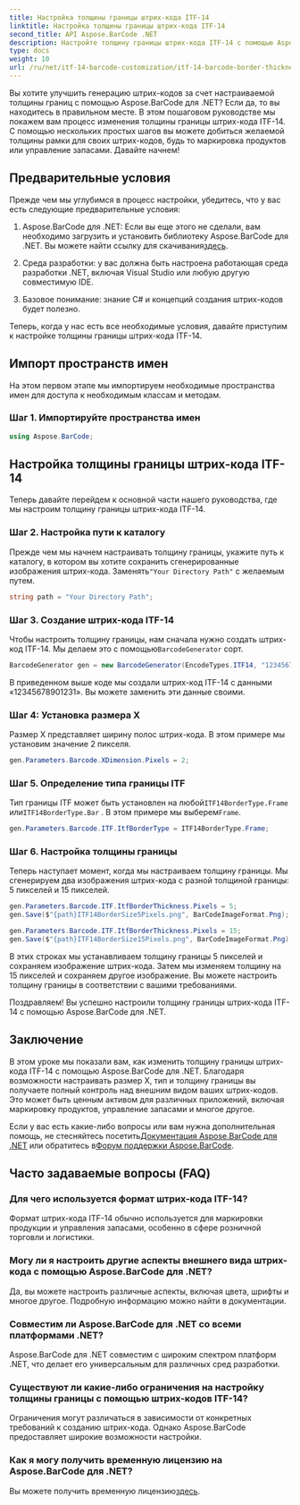```yaml
---
title: Настройка толщины границы штрих-кода ITF-14
linktitle: Настройка толщины границы штрих-кода ITF-14
second_title: API Aspose.BarCode .NET
description: Настройте толщину границы штрих-кода ITF-14 с помощью Aspose.BarCode для .NET. Пошаговое руководство по созданию бесшовного штрих-кода.
type: docs
weight: 10
url: /ru/net/itf-14-barcode-customization/itf-14-barcode-border-thickness-customization/
---
```


Вы хотите улучшить генерацию штрих-кодов за счет настраиваемой толщины границ с помощью Aspose.BarCode для .NET? Если да, то вы находитесь в правильном месте. В этом пошаговом руководстве мы покажем вам процесс изменения толщины границы штрих-кода ITF-14. С помощью нескольких простых шагов вы можете добиться желаемой толщины рамки для своих штрих-кодов, будь то маркировка продуктов или управление запасами. Давайте начнем!

## Предварительные условия

Прежде чем мы углубимся в процесс настройки, убедитесь, что у вас есть следующие предварительные условия:

1.  Aspose.BarCode для .NET: Если вы еще этого не сделали, вам необходимо загрузить и установить библиотеку Aspose.BarCode для .NET. Вы можете найти ссылку для скачивания[здесь](https://releases.aspose.com/barcode/net/).

2. Среда разработки: у вас должна быть настроена работающая среда разработки .NET, включая Visual Studio или любую другую совместимую IDE.

3. Базовое понимание: знание C# и концепций создания штрих-кодов будет полезно.

Теперь, когда у нас есть все необходимые условия, давайте приступим к настройке толщины границы штрих-кода ITF-14.

## Импорт пространств имен

На этом первом этапе мы импортируем необходимые пространства имен для доступа к необходимым классам и методам.

### Шаг 1. Импортируйте пространства имен

```csharp
using Aspose.BarCode;
```

## Настройка толщины границы штрих-кода ITF-14

Теперь давайте перейдем к основной части нашего руководства, где мы настроим толщину границы штрих-кода ITF-14.

### Шаг 2. Настройка пути к каталогу

 Прежде чем мы начнем настраивать толщину границы, укажите путь к каталогу, в котором вы хотите сохранить сгенерированные изображения штрих-кода. Заменять`"Your Directory Path"` с желаемым путем.

```csharp
string path = "Your Directory Path";
```

### Шаг 3. Создание штрих-кода ITF-14

 Чтобы настроить толщину границы, нам сначала нужно создать штрих-код ITF-14. Мы делаем это с помощью`BarcodeGenerator` сорт.

```csharp
BarcodeGenerator gen = new BarcodeGenerator(EncodeTypes.ITF14, "12345678901231");
```

В приведенном выше коде мы создали штрих-код ITF-14 с данными «12345678901231». Вы можете заменить эти данные своими.

### Шаг 4: Установка размера X

Размер X представляет ширину полос штрих-кода. В этом примере мы установим значение 2 пикселя.

```csharp
gen.Parameters.Barcode.XDimension.Pixels = 2;
```

### Шаг 5. Определение типа границы ITF

 Тип границы ITF может быть установлен на любой`ITF14BorderType.Frame` или`ITF14BorderType.Bar` . В этом примере мы выберем`Frame`.

```csharp
gen.Parameters.Barcode.ITF.ItfBorderType = ITF14BorderType.Frame;
```

### Шаг 6. Настройка толщины границы

Теперь наступает момент, когда мы настраиваем толщину границы. Мы сгенерируем два изображения штрих-кода с разной толщиной границы: 5 пикселей и 15 пикселей.

```csharp
gen.Parameters.Barcode.ITF.ItfBorderThickness.Pixels = 5;
gen.Save($"{path}ITF14BorderSize5Pixels.png", BarCodeImageFormat.Png);

gen.Parameters.Barcode.ITF.ItfBorderThickness.Pixels = 15;
gen.Save($"{path}ITF14BorderSize15Pixels.png", BarCodeImageFormat.Png);
```

В этих строках мы устанавливаем толщину границы 5 пикселей и сохраняем изображение штрих-кода. Затем мы изменяем толщину на 15 пикселей и сохраняем другое изображение. Вы можете настроить толщину границы в соответствии с вашими требованиями.

Поздравляем! Вы успешно настроили толщину границы штрих-кода ITF-14 с помощью Aspose.BarCode для .NET.

## Заключение

В этом уроке мы показали вам, как изменить толщину границы штрих-кода ITF-14 с помощью Aspose.BarCode для .NET. Благодаря возможности настраивать размер X, тип и толщину границы вы получаете полный контроль над внешним видом ваших штрих-кодов. Это может быть ценным активом для различных приложений, включая маркировку продуктов, управление запасами и многое другое.

 Если у вас есть какие-либо вопросы или вам нужна дополнительная помощь, не стесняйтесь посетить[Документация Aspose.BarCode для .NET](https://reference.aspose.com/barcode/net/) или обратитесь в[Форум поддержки Aspose.BarCode](https://forum.aspose.com/c/barcode/13).

## Часто задаваемые вопросы (FAQ)

### Для чего используется формат штрих-кода ITF-14?
Формат штрих-кода ITF-14 обычно используется для маркировки продукции и управления запасами, особенно в сфере розничной торговли и логистики.

### Могу ли я настроить другие аспекты внешнего вида штрих-кода с помощью Aspose.BarCode для .NET?
Да, вы можете настроить различные аспекты, включая цвета, шрифты и многое другое. Подробную информацию можно найти в документации.

### Совместим ли Aspose.BarCode для .NET со всеми платформами .NET?
Aspose.BarCode для .NET совместим с широким спектром платформ .NET, что делает его универсальным для различных сред разработки.

### Существуют ли какие-либо ограничения на настройку толщины границы с помощью штрих-кодов ITF-14?
Ограничения могут различаться в зависимости от конкретных требований к созданию штрих-кода. Однако Aspose.BarCode предоставляет широкие возможности настройки.

### Как я могу получить временную лицензию на Aspose.BarCode для .NET?
 Вы можете получить временную лицензию[здесь](https://purchase.aspose.com/temporary-license/).